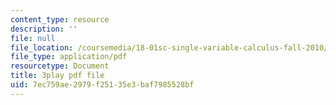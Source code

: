 ```yaml
---
content_type: resource
description: ''
file: null
file_location: /coursemedia/18-01sc-single-variable-calculus-fall-2010/7ec759ae2979f25135e3baf7985528bf_aar099Xh5W4.pdf
file_type: application/pdf
resourcetype: Document
title: 3play pdf file
uid: 7ec759ae-2979-f251-35e3-baf7985528bf
---
```

